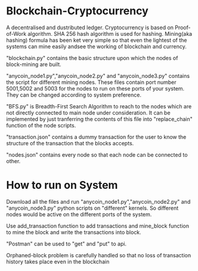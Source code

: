 # Blockchain-Cryptocurrency
A decentralised and dustributed ledger. Cryptocurrency is based on Proof-of-Work algorithm.
SHA 256 hash algorithm is used for hashing. Mining(aka hashing) formula has been ket very simple so that even the lightest of the systems can mine easily andsee the working of blockchain and currency.

"blockchain.py" contains the basic structure upon which the nodes of block-mining are built.

"anycoin_node1.py","anycoin_node2.py" and "anycoin_node3.py" contains the script for different mining nodes. These files contain port number 5001,5002 and 5003 for the nodes to run on these ports of your system. They can be changed according to system preference.

"BFS.py" is Breadth-First Search Algorithm to reach to the nodes which are not directly connected to main node under consideration. It can be implemented by just tranferring the contents of this file into "replace_chain" function of the node scripts.

"transaction.json" contains a dummy transaction for the user to know the structure of the transaction that the blocks accepts.

"nodes.json" contains every node so that each node can be connected to other.

# How to run on System
Download all the files and run "anycoin_node1.py","anycoin_node2.py" and "anycoin_node3.py" python scripts on "different" kernels. So different nodes would be active on the different ports of the system.

Use add_transaction function to add transactions and mine_block function to mine the block and write the transactions into block.

"Postman" can be used to "get" and "put" to api.

Orphaned-block problem is carefully handled so that no loss of transaction history takes place even in the blockchain




